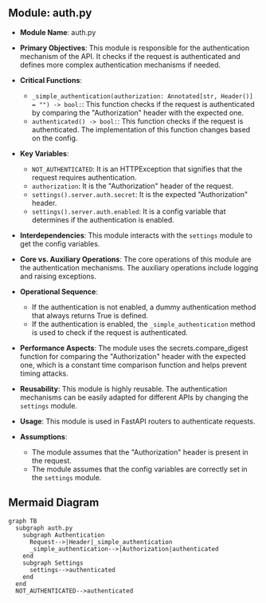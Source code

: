 ## Module: auth.py
- **Module Name**: auth.py

- **Primary Objectives**: This module is responsible for the authentication mechanism of the API. It checks if the request is authenticated and defines more complex authentication mechanisms if needed.

- **Critical Functions**: 
  - `_simple_authentication(authorization: Annotated[str, Header()] = "") -> bool:`: This function checks if the request is authenticated by comparing the "Authorization" header with the expected one.
  - `authenticated() -> bool:`: This function checks if the request is authenticated. The implementation of this function changes based on the config.

- **Key Variables**: 
  - `NOT_AUTHENTICATED`: It is an HTTPException that signifies that the request requires authentication.
  - `authorization`: It is the "Authorization" header of the request.
  - `settings().server.auth.secret`: It is the expected "Authorization" header.
  - `settings().server.auth.enabled`: It is a config variable that determines if the authentication is enabled.

- **Interdependencies**: This module interacts with the `settings` module to get the config variables.

- **Core vs. Auxiliary Operations**: The core operations of this module are the authentication mechanisms. The auxiliary operations include logging and raising exceptions.

- **Operational Sequence**: 
  - If the authentication is not enabled, a dummy authentication method that always returns True is defined.
  - If the authentication is enabled, the `_simple_authentication` method is used to check if the request is authenticated.

- **Performance Aspects**: The module uses the secrets.compare_digest function for comparing the "Authorization" header with the expected one, which is a constant time comparison function and helps prevent timing attacks.

- **Reusability**: This module is highly reusable. The authentication mechanisms can be easily adapted for different APIs by changing the `settings` module.

- **Usage**: This module is used in FastAPI routers to authenticate requests.

- **Assumptions**: 
  - The module assumes that the "Authorization" header is present in the request.
  - The module assumes that the config variables are correctly set in the `settings` module.
## Mermaid Diagram
```mermaid
graph TB
  subgraph auth.py
    subgraph Authentication
      Request-->|Header|_simple_authentication
      _simple_authentication-->|Authorization|authenticated
    end
    subgraph Settings
      settings-->authenticated
    end
  end
  NOT_AUTHENTICATED-->authenticated
```
